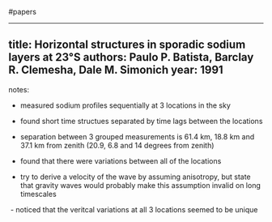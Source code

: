#papers

---
title: Horizontal structures in sporadic sodium layers at 23°S
authors: Paulo P. Batista, Barclay R. Clemesha, Dale M. Simonich
year: 1991
---
notes:
- measured sodium profiles sequentially at 3 locations in the sky

- found short time structues separated by time lags between the locations

- separation between 3 grouped measurements is 61.4 km, 18.8 km and 37.1 km from zenith (20.9, 6.8 and 14 degrees from zenith)

- found that there were variations between all of the locations

- try to derive a velocity of the wave by assuming anisotropy, but state that gravity waves would probably make this assumption invalid on long timescales

 - noticed that the veritcal variations at all 3 locations seemed to be unique
